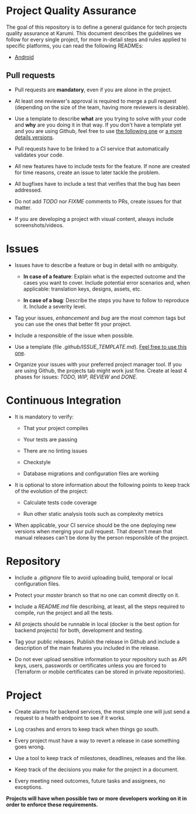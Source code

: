 # Project Quality Assurance

The goal of this repository is to define a general guidance for tech projects quality assurance at Karumi. This document describes the guidelines we follow for every single project, for more in-detail steps and rules applied to specific platforms, you can read the following READMEs:
* [Android](./android-quality-assurance.md)


## Pull requests

* Pull requests are **mandatory**, even if you are alone in the project.

* At least one reviewer's approval is required to merge a pull request (depending on the size of the team, having more reviewers is desirable).

* Use a template to describe **what** are you trying to solve with your code and **why** are you doing it in that way. If you don't have a template yet and you are using Github, feel free to use [the following one](PULL_REQUEST_TEMPLATE_1.md)
or [a more details versions](PULL_REQUEST_TEMPLATE_2.md).


* Pull requests have to be linked to a CI service that automatically validates your code.

* All new features have to include tests for the feature. If none are created for time reasons, create an issue to later tackle the problem.

* All bugfixes have to include a test that verifies that the bug has been addressed.

* Do not add *TODO* nor *FIXME* comments to PRs, create issues for that matter.

* If you are developing a project with visual content, always include screenshots/videos.

# Issues

* Issues have to describe a feature or bug in detail with no ambiguity. 

    * **In case of a feature**: Explain what is the expected outcome and the cases you want to cover. Include potential error scenarios and, when applicable: translation keys, designs, assets, etc.

    * **In case of a bug**: Describe the steps you have to follow to reproduce it. Include a severity level.

* Tag your issues, *enhancement* and *bug* are the most common tags but you can use the ones that better fit your project.

* Include a responsible of the issue when possible.

* Use a template (file *.github/ISSUE_TEMPLATE.md*). [Feel free to use this one](ISSUE_TEMPLATE.md).


* Organize your issues with your preferred project manager tool. If you are using Github, the projects tab might work just fine. Create at least 4 phases for issues: *TODO, WIP, REVIEW* and *DONE*.

# Continuous Integration

* It is mandatory to verify:

    * That your project compiles

    * Your tests are passing 

    * There are no linting issues

    * Checkstyle

    * Database migrations and configuration files are working

* It is optional to store information about the following points to keep track of the evolution of the project:

    * Calculate tests code coverage

    * Run other static analysis tools such as complexity metrics

* When applicable, your CI service should be the one deploying new versions when merging your pull request. That doesn't mean that manual releases can't be done by the person responsible of the project.

# Repository

* Include a *.gitignore* file to avoid uploading build, temporal or local configuration files.

* Protect your *master* branch so that no one can commit directly on it.

* Include a *README.md* file describing, at least, all the steps required to compile, run the project and all the tests.

* All projects should be runnable in local (docker is the best option for backend projects) for both, development and testing.

* Tag your public releases. Publish the release in Github and include a description of the main features you included in the release.

* Do not ever upload sensitive information to your repository such as API keys, users, passwords or certificates unless you are forced to (Terraform or mobile certificates can be stored in private repositories).

# Project

* Create alarms for backend services, the most simple one will just send a request to a health endpoint to see if it works.

* Log crashes and errors to keep track when things go south.

* Every project must have a way to revert a release in case something goes wrong.

* Use a tool to keep track of milestones, deadlines, releases and the like.

* Keep track of the decisions you make for the project in a document.

* Every meeting need outcomes, future tasks and assignees, no exceptions.

**Projects will have when possible two or more developers working on it in order to enforce these requirements.**

